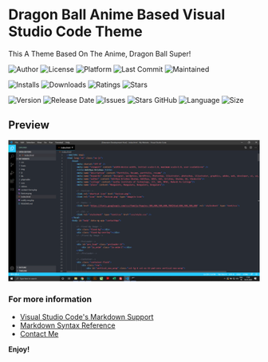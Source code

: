 # Dragon Ball Anime Based Visual Studio Code Theme

This A Theme Based On The Anime, Dragon Ball Super! <br>

![Author](https://img.shields.io/badge/author-adithyaakrishna-red)
![License](https://img.shields.io/badge/license-MIT-brightgreen)
![Platform](https://img.shields.io/badge/platform-Visual%20Studio%20Code-blue)
![Last Commit](https://img.shields.io/github/last-commit/adithyaakrishna/DragonBall-VSC-Theme)
![Maintained](https://img.shields.io/maintenance/yes/2020)

![Installs](https://img.shields.io/visual-studio-marketplace/i/AdithyaKris.dragon-ball)
![Downloads](https://img.shields.io/visual-studio-marketplace/d/AdithyaKris.dragon-ball)
![Ratings](https://img.shields.io/visual-studio-marketplace/r/AdithyaKris.dragon-ball)
![Stars](https://img.shields.io/visual-studio-marketplace/stars/AdithyaKris.dragon-ball)

![Version](https://img.shields.io/visual-studio-marketplace/v/AdithyaKris.dragon-ball)
![Release Date](https://img.shields.io/github/release-date/adithyaakrishna/DragonBall-VSC-Theme)
![Issues](https://img.shields.io/github/issues/adithyaakrishna/DragonBall-VSC-Theme)
![Stars GitHub](https://img.shields.io/github/stars/adithyaakrishna/DragonBall-VSC-Theme)
![Language](https://img.shields.io/github/languages/top/adithyaakrishna/DragonBall-VSC-Theme)
![Size](https://img.shields.io/github/repo-size/adithyaakrishna/DragonBall-VSC-Theme)


## Preview
![Cover](pics/1.png)

### For more information
* [Visual Studio Code's Markdown Support](http://code.visualstudio.com/docs/languages/markdown)
* [Markdown Syntax Reference](https://help.github.com/articles/markdown-basics/)
* [Contact Me](https://adithyaakrishna.github.io/)

**Enjoy!**
